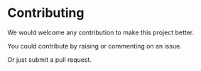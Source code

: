 # Contributing

We would welcome any contribution to make this project better.

You could contribute by raising or commenting on an issue.

Or just submit a pull request.
